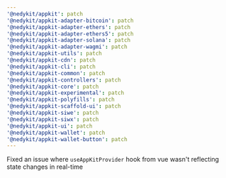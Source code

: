 ```yaml
---
'@nedykit/appkit': patch
'@nedykit/appkit-adapter-bitcoin': patch
'@nedykit/appkit-adapter-ethers': patch
'@nedykit/appkit-adapter-ethers5': patch
'@nedykit/appkit-adapter-solana': patch
'@nedykit/appkit-adapter-wagmi': patch
'@nedykit/appkit-utils': patch
'@nedykit/appkit-cdn': patch
'@nedykit/appkit-cli': patch
'@nedykit/appkit-common': patch
'@nedykit/appkit-controllers': patch
'@nedykit/appkit-core': patch
'@nedykit/appkit-experimental': patch
'@nedykit/appkit-polyfills': patch
'@nedykit/appkit-scaffold-ui': patch
'@nedykit/appkit-siwe': patch
'@nedykit/appkit-siwx': patch
'@nedykit/appkit-ui': patch
'@nedykit/appkit-wallet': patch
'@nedykit/appkit-wallet-button': patch
---
```


Fixed an issue where `useAppKitProvider` hook from vue wasn't reflecting state changes in real-time